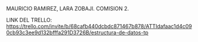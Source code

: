 MAURICIO RAMIREZ, LARA ZOBAJI. COMISION 2.

LINK DEL TRELLO: https://trello.com/invite/b/68cafb440dcbdc871467b878/ATTIdafaac1d4c090cb93c3ee9d132bfffa291D3726B/estructura-de-datos-tp
